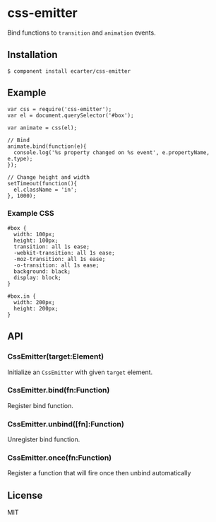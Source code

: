 # css-emitter

  Bind functions to `transition` and `animation` events.

## Installation

    $ component install ecarter/css-emitter

## Example

    var css = require('css-emitter');
    var el = document.querySelector('#box');

    var animate = css(el);

    // Bind
    animate.bind(function(e){
      console.log('%s property changed on %s event', e.propertyName, e.type);
    });

    // Change height and width
    setTimeout(function(){
      el.className = 'in';
    }, 1000);

### Example CSS

    #box {
      width: 100px;
      height: 100px;
      transition: all 1s ease;
      -webkit-transition: all 1s ease;
      -moz-transition: all 1s ease;
      -o-transition: all 1s ease;
      background: black;
      display: block;
    }

    #box.in {
      width: 200px;
      height: 200px;
    }

## API

### CssEmitter(target:Element)

Initialize an `CssEmitter` with given `target` element.

### CssEmitter.bind(fn:Function)

Register bind function.

### CssEmitter.unbind([fn]:Function)

Unregister bind function.

### CssEmitter.once(fn:Function)

Register a function that will fire once then unbind automatically

## License

  MIT

